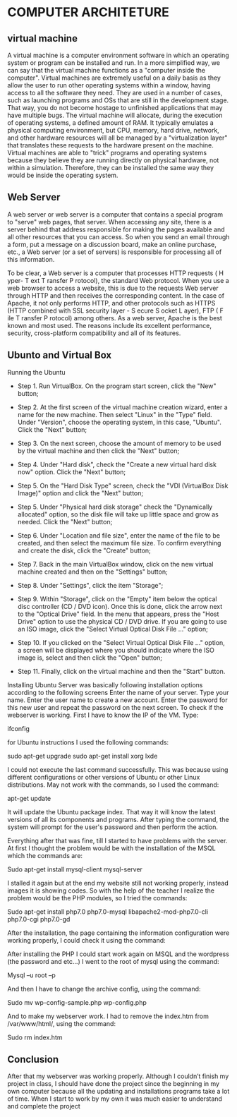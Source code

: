 # COMPUTER ARCHITETURE 

## virtual machine

A virtual machine is a computer environment software in which an operating system or program can be installed and run. In a more simplified way, we can say that the virtual machine functions as a "computer inside the computer". 
Virtual machines are extremely useful on a daily basis as they allow the user to run other operating systems within a window, having access to all the software they need. They are used in a number of cases, such as launching programs and OSs that are still in the development stage. That way, you do not become hostage to unfinished applications that may have multiple bugs.
The virtual machine will allocate, during the execution of operating systems, a defined amount of RAM. It typically emulates a physical computing environment, but CPU, memory, hard drive, network, and other hardware resources will all be managed by a "virtualization layer" that translates these requests to the hardware present on the machine.
Virtual machines are able to "trick" programs and operating systems because they believe they are running directly on physical hardware, not within a simulation. Therefore, they can be installed the same way they would be inside the operating system.

## Web Server

A web server or web server is a computer that contains a special program to "serve" web pages, that server. When accessing any site, there is a server behind that address responsible for making the pages available and all other resources that you can access. So when you send an email through a form, put a message on a discussion board, make an online purchase, etc., a Web server (or a set of servers) is responsible for processing all of this information.

To be clear, a Web server is a computer that processes HTTP requests ( H yper- T ext T ransfer P rotocol), the standard Web protocol. When you use a web browser to access a website, this is due to the requests Web server through HTTP and then receives the corresponding content. In the case of Apache, it not only performs HTTP, and other protocols such as HTTPS (HTTP combined with SSL security layer - S ecure S ocket L ayer), FTP ( F ile T ransfer P rotocol) among others.
As a web server, Apache is the best known and most used. The reasons include its excellent performance, security, cross-platform compatibility and all of its features.


## Ubunto and Virtual Box

Running the Ubuntu

- Step 1. Run VirtualBox. On the program start screen, click the "New" button;

- Step 2. At the first screen of the virtual machine creation wizard, enter a name for the new machine. Then select "Linux" in the "Type" field. Under "Version", choose the operating system, in this case, "Ubuntu". Click the "Next" button;

- Step 3. On the next screen, choose the amount of memory to be used by the virtual machine and then click the "Next" button;

- Step 4. Under "Hard disk", check the "Create a new virtual hard disk now" option. Click the "Next" button;

- Step 5. On the "Hard Disk Type" screen, check the "VDI (VirtualBox Disk Image)" option and click the "Next" button;

- Step 5. Under "Physical hard disk storage" check the "Dynamically allocated" option, so the disk file will take up little space and grow as needed. Click the "Next" button;

- Step 6. Under "Location and file size", enter the name of the file to be created, and then select the maximum file size. To confirm everything and create the disk, click the "Create" button;

- Step 7. Back in the main VirtualBox window, click on the new virtual machine created and then on the "Settings" button;

- Step 8. Under "Settings", click the item "Storage";

- Step 9. Within "Storage", click on the "Empty" item below the optical disc controller (CD / DVD icon). Once this is done, click the arrow next to the "Optical Drive" field. In the menu that appears, press the "Host Drive" option to use the physical CD / DVD drive. If you are going to use an ISO image, click the "Select Virtual Optical Disk File ..." option;

- Step 10. If you clicked on the "Select Virtual Optical Disk File ..." option, a screen will be displayed where you should indicate where the ISO image is, select and then click the "Open" button;

- Step 11. Finally, click on the virtual machine and then the "Start" button.

Installing Ubuntu Server was basically following installation options according to the following screens
Enter the name of your server.
Type your name.
Enter the user name to create a new account.
Enter the password for this new user and repeat the password on the next screen.
To check if the webserver is working. First I have to know the IP of the 
VM. Type:

ifconfig 

for Ubuntu instructions I used the following commands:

sudo apt-get upgrade
sudo apt-get install xorg lxde

I could not execute the last command successfully. This was because using different configurations or other versions of Ubuntu or other Linux distributions. May not work with the commands, so I used the command:

apt-get update

It will update the Ubuntu package index. That way it will know the latest versions of all its components and programs. After typing the command, the system will prompt for the user's password and then perform the action.

Everything after that was fine, till I started to have problems with the server. At first I thought the problem would be with the installation of the MSQL which the commands are:

Sudo apt-get install mysql-client mysql-server

I stalled it again but at the end my website still not working properly, instead images it is showing codes. So with the help of the teacher I realize the problem would be the PHP modules, so I tried the commands:

Sudo apt-get install php7.0 php7.0-mysql libapache2-mod-php7.0-cli php7.0-cgi php7.0-gd

After the installation, the page containing the information configuration were working properly, I could check it using the command:

<?php
Phpinfo();
?>

After installing the PHP I could start work again on MSQL and the wordpress (the password and etc…)
I went to the root of mysql using the command:

Mysql –u root –p

And then I have to change the archive config, using the command:

Sudo mv wp-config-sample.php wp-config.php

And to make my webserver work. I had to remove the index.htm from /var/www/html/, using the command:

Sudo rm index.htm

## Conclusion

After that my webserver was working properly. Although I couldn’t finish my project in class, I should have done the project since the beginning in my own computer because all the updating and installations programs take a lot of time. When I start to work by my own it was much easier to understand and complete the project

